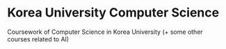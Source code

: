 # Korea University Computer Science
Coursework of Computer Science in Korea University (+ some other courses related to AI)
